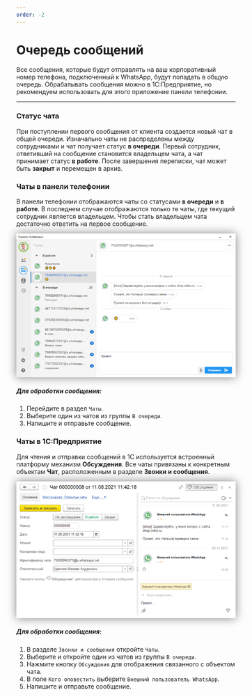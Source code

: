 ```yaml
---
order: -2
---
```


# Очередь сообщений

Все сообщения, которые будут отправлять на ваш корпоративный номер телефона, подключенный к WhatsApp, будут попадать в
общую очередь. Обрабатывать сообщения можно в 1С:Предприятие, но рекомендуем использовать для этого приложение панели
телефонии.

---

### Статус чата

При поступлении первого сообщения от клиента создается новый чат в общей очереди. Изначально чаты не распределены
между сотрудниками и чат получает статус **в очереди**. Первый сотрудник, ответивший на сообщение становится владельцем
чата, а чат принимает статус **в работе**. После завершения переписки, чат может быть **закрыт** и перемещен в архив.

### Чаты в панели телефонии

В панели телефонии отображаются чаты со статусами **в очереди** и **в работе**. В последнем случае отображаются только
те чаты, где текущий сотрудник является владельцем. Чтобы стать владельцем чата достаточно ответить на первое сообщение.

[<img src="/assets/whatsapp/chat-panel-preview.png" style="box-shadow: 0 0 20px 0 grey">](~/assets/whatsapp/chat-panel.png)

##### Для обработки сообщения:
1. Перейдите в раздел `Чаты`.
2. Выберите один из чатов из группы `В очереди`.
3. Напишите и отправьте сообщение.

### Чаты в 1С:Предприятие

Для чтения и отправки сообщений в 1С используется встроенный платформу механизм **Обсуждения**. Все чаты привязаны к
конкретным объектам **Чат**, расположенным в разделе **Звонки и сообщения**.

[<img src="/assets/whatsapp/chat-1c-preview.png" style="box-shadow: 0 0 20px 0 grey">](~/assets/whatsapp/chat-1c.png)

##### Для обработки сообщения:
1. В разделе `Звонки и сообщения` откройте `Чаты`.
2. Выберите и откройте один из чатов из группы `В очереди`.
3. Нажмите кнопку `Обсуждения` для отображения связанного с объектом чата.
4. В поле `Кого оповестить` выберите `Внешний пользователь WhatsApp`.
5. Напишите и отправьте сообщение.
